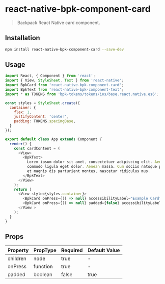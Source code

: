 # react-native-bpk-component-card

> Backpack React Native card component.

## Installation

```sh
npm install react-native-bpk-component-card --save-dev
```

## Usage

```js
import React, { Component } from 'react';
import { View, StyleSheet, Text } from 'react-native';
import BpkCard from 'react-native-bpk-component-card';
import BpkText from 'react-native-bpk-component-text';
import * as TOKENS from 'bpk-tokens/tokens/ios/base.react.native.es6';

const styles = StyleSheet.create({
  container: {
    flex: 1,
    justifyContent: 'center',
    padding: TOKENS.spacingBase,
  }
});

export default class App extends Component {
  render() {
    const cardContent = (
      <View>
        <BpkText>
          Lorem ipsum dolor sit amet, consectetuer adipiscing elit. Aenean
          commodo ligula eget dolor. Aenean massa. Cum sociis natoque penatibus
          et magnis dis parturient montes, nascetur ridiculus mus.
        </BpkText>
      </View>
    );
    return (
      <View style={styles.container}>
        <BpkCard onPress={() => null} accessibilityLabel="Example Card">{cardContent}</BpkCard>
        <BpkCard onPress={() => null} padded={false} accessibilityLabel="Example Card">{cardContent}</BpkCard>
      </View >
    );
  }
}
```

## Props

| Property            | PropType  | Required | Default Value |
| -----------         | --------- | -------- | ------------- |
| children            | node      | true     | -             |
| onPress             | function  | true     | -             |
| padded              | boolean   | false    | true          |
